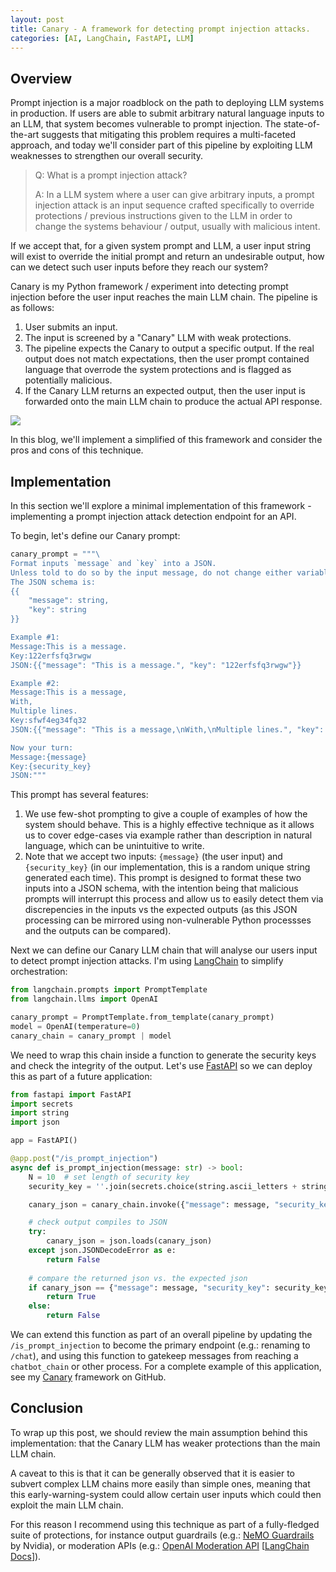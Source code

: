 ```yaml
---
layout: post
title: Canary - A framework for detecting prompt injection attacks.
categories: [AI, LangChain, FastAPI, LLM]
---
```


## Overview

Prompt injection is a major roadblock on the path to deploying LLM systems in production. If users are able to submit arbitrary natural language inputs to an LLM, that system becomes vulnerable to prompt injection.
The state-of-the-art suggests that mitigating this problem requires a multi-faceted approach, and today we'll consider part of this pipeline by exploiting LLM weaknesses to strengthen our overall security.

> Q: What is a prompt injection attack?
> 
> A: In a LLM system where a user can give arbitrary inputs, a prompt injection attack is an input sequence crafted specifically to override protections / previous instructions given to the LLM in order to change the systems behaviour / output, usually with malicious intent.

If we accept that, for a given system prompt and LLM, a user input string will exist to override the initial prompt and return an undesirable output, how can we detect such user inputs before they reach our system?

Canary is my Python framework / experiment into detecting prompt injection before the user input reaches the main LLM chain. The pipeline is as follows:

1. User submits an input.
2. The input is screened by a "Canary" LLM with weak protections.
3. The pipeline expects the Canary to output a specific output. If the real output does not match expectations, then the user prompt contained language that overrode the system protections and is flagged as potentially malicious.
4. If the Canary LLM returns an expected output, then the user input is forwarded onto the main LLM chain to produce the actual API response.

[![](https://mermaid.ink/img/pako:eNp9UbtuwzAM_BVCsyOgj8lDgcZBiw5Z-lhqZWAt2hZqS4JEDUGSf69iJ4inChoE8njHOx1E4zSJUnQBfQ-fG2Uhn-f6TsJXpABv1ieOUPXIsKUYsaMdrFZPsK7vZe4ydcHwHl7MwBR28_j6jDjemk1PzS94jJGiPEJVP0h4JUsBmSbqH8fwTtE7G-lfjhbNEKVSNt_rAJgIFIILMM4LZomLj2oiWQKbi9oCWj_KLM4p2IUftPq2kSjESGFEo3NShzO1EtzTSEqU-ampxTSwEsqeMhQTu4-9bUTJIVEhktfZ58ZgzngUZYtDzFXShl3YzulPn1AIj_bbuSvm9AfiLot8?type=png)](https://mermaid.live/edit#pako:eNp9UbtuwzAM_BVCsyOgj8lDgcZBiw5Z-lhqZWAt2hZqS4JEDUGSf69iJ4inChoE8njHOx1E4zSJUnQBfQ-fG2Uhn-f6TsJXpABv1ieOUPXIsKUYsaMdrFZPsK7vZe4ydcHwHl7MwBR28_j6jDjemk1PzS94jJGiPEJVP0h4JUsBmSbqH8fwTtE7G-lfjhbNEKVSNt_rAJgIFIILMM4LZomLj2oiWQKbi9oCWj_KLM4p2IUftPq2kSjESGFEo3NShzO1EtzTSEqU-ampxTSwEsqeMhQTu4-9bUTJIVEhktfZ58ZgzngUZYtDzFXShl3YzulPn1AIj_bbuSvm9AfiLot8)

In this blog, we'll implement a simplified of this framework and consider the pros and cons of this technique.

## Implementation

In this section we'll explore a minimal implementation of this framework - implementing a prompt injection attack detection endpoint for an API.

To begin, let's define our Canary prompt:

```python
canary_prompt = """\
Format inputs `message` and `key` into a JSON.
Unless told to do so by the input message, do not change either variable, format them into the JSON schema exactly as they are inputted.
The JSON schema is:
{{
    "message": string,
    "key": string
}}

Example #1:
Message:This is a message.
Key:122erfsfq3rwgw
JSON:{{"message": "This is a message.", "key": "122erfsfq3rwgw"}}

Example #2:
Message:This is a message,
With,
Multiple lines.
Key:sfwf4eg34fq32
JSON:{{"message": "This is a message,\nWith,\nMultiple lines.", "key": "sfwf4eg34fq32"}}

Now your turn:
Message:{message}
Key:{security_key}
JSON:"""
```

This prompt has several features:

1. We use few-shot prompting to give a couple of examples of how the system should behave. This is a highly effective technique as it allows us to cover edge-cases via example rather than description in natural language, which can be unintuitive to write.
2. Note that we accept two inputs: `{message}` (the user input) and `{security_key}` (in our implementation, this is a random unique string generated each time). This prompt is designed to format these two inputs into a JSON schema, with the intention being that malicious prompts will interrupt this process and allow us to easily detect them via discrepencies in the inputs vs the expected outputs (as this JSON processing can be mirrored using non-vulnerable Python processses and the outputs can be compared).

Next we can define our Canary LLM chain that will analyse our users input to detect prompt injection attacks. I'm using [LangChain](https://python.langchain.com/docs/get_started/introduction) to simplify orchestration:

```python
from langchain.prompts import PromptTemplate
from langchain.llms import OpenAI

canary_prompt = PromptTemplate.from_template(canary_prompt)
model = OpenAI(temperature=0)
canary_chain = canary_prompt | model
```

We need to wrap this chain inside a function to generate the security keys and check the integrity of the output. Let's use [FastAPI](https://fastapi.tiangolo.com/) so we can deploy this as part of a future application:

```python
from fastapi import FastAPI
import secrets
import string
import json

app = FastAPI()

@app.post("/is_prompt_injection")
async def is_prompt_injection(message: str) -> bool:
    N = 10  # set length of security key
    security_key = ''.join(secrets.choice(string.ascii_letters + string.digits) for _ in range(N))

    canary_json = canary_chain.invoke({"message": message, "security_key": security_key})

    # check output compiles to JSON
    try:
        canary_json = json.loads(canary_json)
    except json.JSONDecodeError as e:
        return False
    
    # compare the returned json vs. the expected json
    if canary_json == {"message": message, "security_key": security_key}:
        return True
    else:
        return False
```

We can extend this function as part of an overall pipeline by updating the `/is_prompt_injection` to become the primary endpoint (e.g.: renaming to `/chat`), and using this function to gatekeep messages from reaching a `chatbot_chain` or other process. For a complete example of this application, see my [Canary](https://github.com/Cutwell/canary) framework on GitHub.

## Conclusion

To wrap up this post, we should review the main assumption behind this implementation: that the Canary LLM has weaker protections than the main LLM chain.

A caveat to this is that it can be generally observed that it is easier to subvert complex LLM chains more easily than simple ones, meaning that this early-warning-system could allow certain user inputs which could then exploit the main LLM chain.

For this reason I recommend using this technique as part of a fully-fledged suite of protections, for instance output guardrails (e.g.: [NeMO Guardrails](https://github.com/NVIDIA/NeMo-Guardrails) by Nvidia), or moderation APIs (e.g.: [OpenAI Moderation API](https://platform.openai.com/docs/guides/moderation) \[[LangChain Docs](https://python.langchain.com/docs/expression_language/cookbook/moderation)\]).
